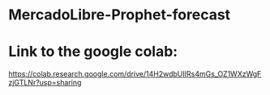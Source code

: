 # MercadoLibre-Prophet-forecast

# Link to the google colab:
https://colab.research.google.com/drive/14H2wdbUIIRs4mGs_OZ1WXzWgFzjGTLNr?usp=sharing
